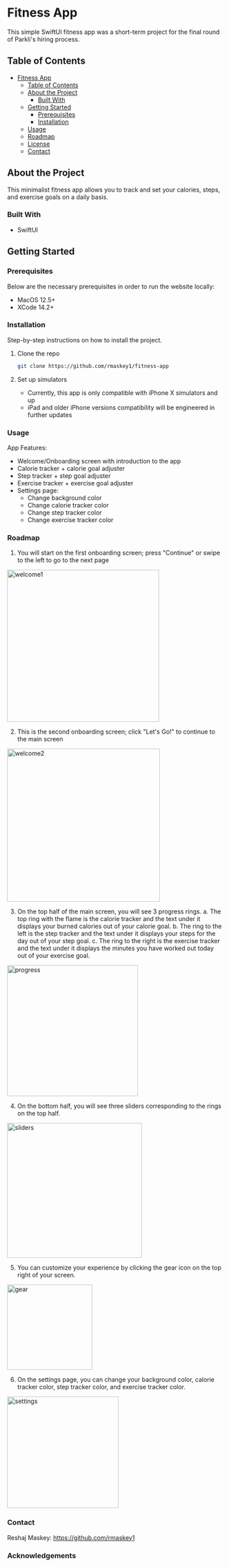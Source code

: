 # Fitness App

This simple SwiftUI fitness app was a short-term project for the final round of Parkli's hiring process.

## Table of Contents

- [Fitness App](#project-title)
  - [Table of Contents](#table-of-contents)
  - [About the Project](#about-the-project)
    - [Built With](#built-with)
  - [Getting Started](#getting-started)
    - [Prerequisites](#prerequisites)
    - [Installation](#installation)
  - [Usage](#usage)
  - [Roadmap](#roadmap)
  - [License](#license)
  - [Contact](#contact)

## About the Project

This minimalist fitness app allows you to track and set your calories, steps, and exercise goals on a daily basis.

### Built With

- SwiftUI

## Getting Started

### Prerequisites

Below are the necessary prerequisites in order to run the website locally:

- MacOS 12.5+
- XCode 14.2+

### Installation

Step-by-step instructions on how to install the project.

1. Clone the repo

   ```sh
   git clone https://github.com/rmaskey1/fitness-app
   ```

2. Set up simulators
     - Currently, this app is only compatible with iPhone X simulators and up
     - iPad and older iPhone versions compatibility will be engineered in further updates

### Usage

App Features:
- Welcome/Onboarding screen with introduction to the app
- Calorie tracker + calorie goal adjuster
- Step tracker + step goal adjuster
- Exercise tracker + exercise goal adjuster
- Settings page:
    - Change background color
    - Change calorie tracker color
    - Change step tracker color
    - Change exercise tracker color

### Roadmap

1. You will start on the first onboarding screen; press "Continue" or swipe to the left to go to the next page
<img width="352" alt="welcome1" src="https://github.com/rmaskey1/fitness-app/assets/103459061/21637995-6fbf-40ba-ab96-812a75a2e868">

2. This is the second onboarding screen; click "Let's Go!" to continue to the main screen
<img width="354" alt="welcome2" src="https://github.com/rmaskey1/fitness-app/assets/103459061/0b59c275-1930-4242-afd0-e101db2d4f57">

3. On the top half of the main screen, you will see 3 progress rings.
   a. The top ring with the flame is the calorie tracker and the text under it displays your burned calories out of your calorie goal.
   b. The ring to the left is the step tracker and the text under it displays your steps for the day out of your step goal.
   c. The ring to the right is the exercise tracker and the text under it displays the minutes you have worked out today out of your exercise goal.
   
<img width="303" alt="progress" src="https://github.com/rmaskey1/fitness-app/assets/103459061/8d4ed036-8f88-48c6-ba8b-5343cca3d9d9">

4. On the bottom half, you will see three sliders corresponding to the rings on the top half.
<img width="312" alt="sliders" src="https://github.com/rmaskey1/fitness-app/assets/103459061/3713c75f-5335-423e-95c8-365ed477e02e">

5. You can customize your experience by clicking the gear icon on the top right of your screen.
<img width="197" alt="gear" src="https://github.com/rmaskey1/fitness-app/assets/103459061/e6d7588a-4f86-4bb0-9b63-a06575db6980">

6. On the settings page, you can change your background color, calorie tracker color, step tracker color, and exercise tracker color.
<img width="258" alt="settings" src="https://github.com/rmaskey1/fitness-app/assets/103459061/a99b0241-7d73-4da9-b2d2-92ee0019cb4c">

### Contact

Reshaj Maskey: https://github.com/rmaskey1

### Acknowledgements
